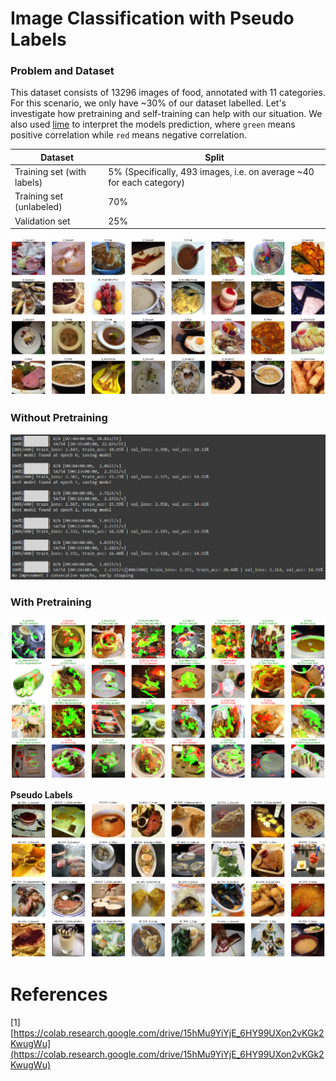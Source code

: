 # Image Classification with Pseudo Labels 

### Problem and Dataset
This dataset consists of 13296 images of food, annotated with 11 categories. For this scenario, we only have ~30% of our dataset labelled. Let's investigate how pretraining and self-training can help with our situation. We also used [lime](https://lime-ml.readthedocs.io/en/latest/index.html) to interpret the models prediction, where `green` means positive correlation while `red` means negative correlation.


| Dataset | Split |
|---|---|
| Training set (with labels) | 5% (Specifically, 493 images, i.e. on average ~40 for each category) |
| Training set (unlabeled) | 70% |
| Validation set | 25% |

![input](imgs/input.png)

### Without Pretraining
![input](imgs/baseline_40.png)

### With Pretraining
![input](imgs/pretrain_40.png)

**Pseudo Labels**  
![Alt Text](pseudo.png)

# References
[1] [https://colab.research.google.com/drive/15hMu9YiYjE_6HY99UXon2vKGk2KwugWu](https://colab.research.google.com/drive/15hMu9YiYjE_6HY99UXon2vKGk2KwugWu)
